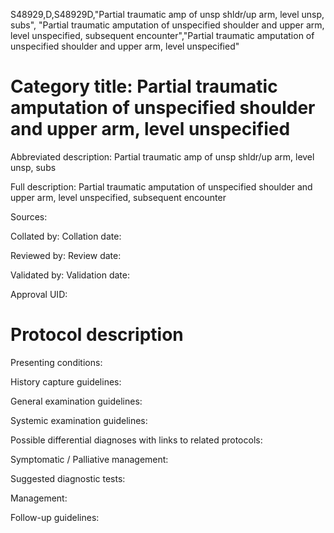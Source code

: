 S48929,D,S48929D,"Partial traumatic amp of unsp shldr/up arm, level unsp, subs", "Partial traumatic amputation of unspecified shoulder and upper arm, level unspecified, subsequent encounter","Partial traumatic amputation of unspecified shoulder and upper arm, level unspecified"
# Category title: Partial traumatic amputation of unspecified shoulder and upper arm, level unspecified

Abbreviated description: Partial traumatic amp of unsp shldr/up arm, level unsp, subs

Full description: Partial traumatic amputation of unspecified shoulder and upper arm, level unspecified, subsequent encounter

Sources:

Collated by:
Collation date:

Reviewed by:
Review date:

Validated by:
Validation date:

Approval UID:

# Protocol description

Presenting conditions:

History capture guidelines:

General examination guidelines:

Systemic examination guidelines:

Possible differential diagnoses with links to related protocols:

Symptomatic / Palliative management:

Suggested diagnostic tests:

Management:

Follow-up guidelines:
